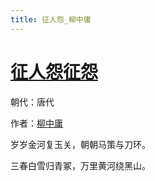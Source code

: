 ```yaml
---
title: 征人怨_柳中庸
---
```


# [征人怨征怨](http://so.gushiwen.org/view_13124.aspx)

朝代：唐代

作者：[柳中庸](http://so.gushiwen.org/author_118.aspx)

岁岁金河复玉关，朝朝马策与刀环。 

三春白雪归青冢，万里黄河绕黑山。